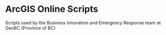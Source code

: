 # ArcGIS Online Scripts
Scripts used by the Business Innovation and Emergency Response team at GeoBC (Province of BC)
